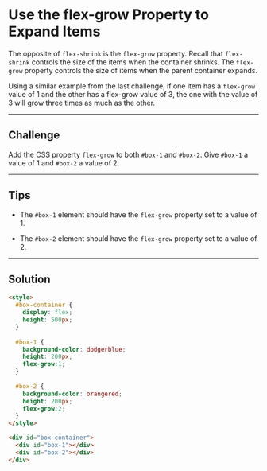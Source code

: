 # Use the flex-grow Property to Expand Items

The opposite of `flex-shrink` is the `flex-grow` property. Recall that `flex-shrink` controls the size of the items when the container shrinks. The `flex-grow` property controls the size of items when the parent container expands.

Using a similar example from the last challenge, if one item has a `flex-grow` value of 1 and the other has a flex-grow value of 3, the one with the value of 3 will grow three times as much as the other.

---

## Challenge

Add the CSS property `flex-grow` to both `#box-1` and `#box-2`. Give `#box-1` a value of 1 and `#box-2` a value of 2.

---

## Tips

- The `#box-1` element should have the `flex-grow` property set to a value of 1.

- The `#box-2` element should have the `flex-grow` property set to a value of 2.

---

## Solution

```html
<style>
  #box-container {
    display: flex;
    height: 500px;
  }
  
  #box-1 {
    background-color: dodgerblue;
    height: 200px;
    flex-grow:1;
  }
  
  #box-2 {
    background-color: orangered;
    height: 200px;
    flex-grow:2;
  }
</style>

<div id="box-container">
  <div id="box-1"></div>
  <div id="box-2"></div>
</div>
```